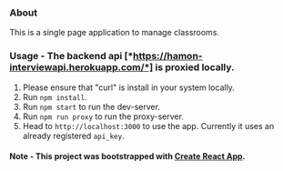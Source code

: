 ### About

This is a single page application to manage classrooms.

### Usage - The backend api [*https://hamon-interviewapi.herokuapp.com/*] is proxied locally.

1. Please ensure that "curl" is install in your system locally.
2. Run `npm install`.
3. Run `npm start` to run the dev-server.
4. Run `npm run proxy` to run the proxy-server.
5. Head to `http://localhost:3000` to use the app. Currently it uses an already registered `api_key`.

#### Note - This project was bootstrapped with [Create React App](https://github.com/facebook/create-react-app).

